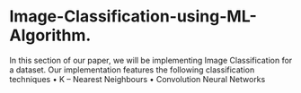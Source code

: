 # Image-Classification-using-ML-Algorithm.
In this section of our paper, we will be implementing 
Image Classification for a dataset. Our implementation features 
the following classification techniques 
• K – Nearest Neighbours
• Convolution Neural Networks
